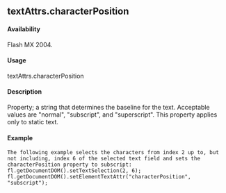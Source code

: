 ## textAttrs.characterPosition

#### Availability

Flash MX 2004.

#### Usage

textAttrs.characterPosition

#### Description

Property; a string that determines the baseline for the text. Acceptable values are "normal", "subscript", and
"superscript". This property applies only to static text.

#### Example

```
The following example selects the characters from index 2 up to, but not including, index 6 of the selected text field and sets the characterPosition property to subscript:
fl.getDocumentDOM().setTextSelection(2, 6); fl.getDocumentDOM().setElementTextAttr("characterPosition", "subscript");

```